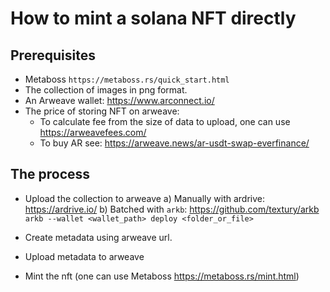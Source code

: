 # How to mint a solana NFT directly

## Prerequisites
- Metaboss `https://metaboss.rs/quick_start.html`
- The collection of images in png format.
- An Arweave wallet: https://www.arconnect.io/
- The price of storing NFT on arweave:
  - To calculate fee from the size of data to upload, one can use https://arweavefees.com/
  - To buy AR see: https://arweave.news/ar-usdt-swap-everfinance/

## The process
- Upload the collection to arweave
  a) Manually with ardrive: https://ardrive.io/ 
  b) Batched with `arkb`: https://github.com/textury/arkb
  	`arkb --wallet <wallet_path> deploy <folder_or_file>`

- Create metadata using arweave url.
- Upload metadata to arweave
- Mint the nft (one can use Metaboss https://metaboss.rs/mint.html)



